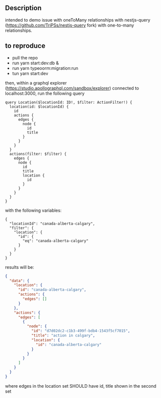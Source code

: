 ## Description

intended to demo issue with oneToMany relationships with nestjs-query (https://github.com/TriPSs/nestjs-query fork) with one-to-many relationships. 

## to reproduce
- pull the repo
- run yarn start:dev:db & 
- run yarn typeoorm:migration:run
- tun yarn start:dev

then, within a graphql explorer (https://studio.apollographql.com/sandbox/explorer) connected to localhost:3000, run the following query

```gql
query Location($locationId: ID!, $filter: ActionFilter!) {
  location(id: $locationId) {
    id
    actions {
      edges {
        node {
          id
          title
        }
      }
    }
  }
  actions(filter: $filter) {
    edges {
      node {
        id
        title
        location {
          id
        }
      }
    }
  }
}
```

with the following variables: 
```gql
{
  "locationId": "canada-alberta-calgary",
  "filter": {
    "location": {
      "id": {
        "eq": "canada-alberta-calgary"
      }
    }
  }
}
```

results will be:

```json
{
  "data": {
    "location": {
      "id": "canada-alberta-calgary",
      "actions": {
        "edges": []
      }
    },
    "actions": {
      "edges": [
        {
          "node": {
            "id": "d7d02dc2-c1b3-499f-bdb4-1543f5cf7015",
            "title": "action in calgary",
            "location": {
              "id": "canada-alberta-calgary"
            }
          }
        }
      ]
    }
  }
}
```

where edges in the location set SHOULD have id, title shown in the second set